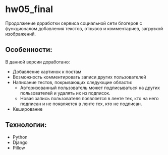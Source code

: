 # hw05_final
Продолжение доработки сервиса социальной сети блогеров с функционалом добавления текстов, отзывов и комментариев, загрузкой изображений.

## Особенности:
В данной версии доработано:
- Добавление картинок к постам
- Возможность комментировать записи других пользователей
- Написание тестов, покрывающих следующие области:
  - Авторизованный пользователь может подписываться на других пользователей и удалять их из подписок.
  - Новая запись пользователя появляется в ленте тех, кто на него подписан и не появляется в ленте тех, кто не подписан.
- Кеширование

## Технологии:
- Python
- Django
- Pillow
